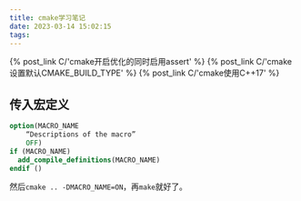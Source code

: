```yaml
---
title: cmake学习笔记
date: 2023-03-14 15:02:15
tags:
---
```


{% post_link C/'cmake开启优化的同时启用assert' %}
{% post_link C/'cmake设置默认CMAKE_BUILD_TYPE' %}
{% post_link C/'cmake使用C++17' %}

## 传入宏定义

```cmake
option(MACRO_NAME
    “Descriptions of the macro”
    OFF)
if (MACRO_NAME)
  add_compile_definitions(MACRO_NAME)
endif ()
```

然后`cmake .. -DMACRO_NAME=ON`，再`make`就好了。
